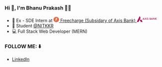 ### Hi 👋, I'm Bhanu Prakash :man_technologist:
* 💼 Ex - SDE Intern at <img src="https://github.com/bhnprksh222/bhnprksh222/blob/master/freecharge-logo.png" alt="Freecharge Logo" width="17.5" height="17.5" />[ Freecharge (Subsidary of Axis Bank) ](https://www.freecharge.in/)<img src="https://github.com/bhnprksh222/bhnprksh222/blob/master/axis-bank.png" alt="Axisbank Logo" width="65" height="20" />
* 🏫 Student [@NITKKR](http://nitkkr.ac.in/)
* 💻 Full Stack Web Developer (MERN)

### FOLLOW ME: ⬇️
* [LinkedIn](https://www.linkedin.com/in/bhanu-prakash-akepogu-972b5b169/)
